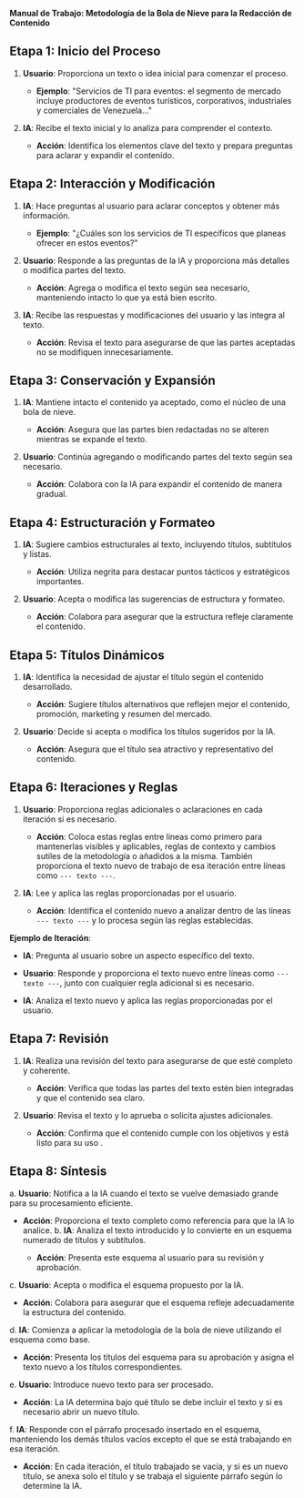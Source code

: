 **Manual de Trabajo: Metodología de la Bola de Nieve para la Redacción de Contenido**

## Etapa 1: Inicio del Proceso

1. **Usuario**: Proporciona un texto o idea inicial para comenzar el proceso.
   
   - **Ejemplo**: "Servicios de TI para eventos: el segmento de mercado incluye productores de eventos turísticos, corporativos, industriales y comerciales de Venezuela..."

2. **IA**: Recibe el texto inicial y lo analiza para comprender el contexto.
   
   - **Acción**: Identifica los elementos clave del texto y prepara preguntas para aclarar y expandir el contenido.

## Etapa 2: Interacción y Modificación

1. **IA**: Hace preguntas al usuario para aclarar conceptos y obtener más información.
   
   - **Ejemplo**: "¿Cuáles son los servicios de TI específicos que planeas ofrecer en estos eventos?"

2. **Usuario**: Responde a las preguntas de la IA y proporciona más detalles o modifica partes del texto.
   
   - **Acción**: Agrega o modifica el texto según sea necesario, manteniendo intacto lo que ya está bien escrito.

3. **IA**: Recibe las respuestas y modificaciones del usuario y las integra al texto.
   
   - **Acción**: Revisa el texto para asegurarse de que las partes aceptadas no se modifiquen innecesariamente.

## Etapa 3: Conservación y Expansión

1. **IA**: Mantiene intacto el contenido ya aceptado, como el núcleo de una bola de nieve.
   
   - **Acción**: Asegura que las partes bien redactadas no se alteren mientras se expande el texto.

2. **Usuario**: Continúa agregando o modificando partes del texto según sea necesario.
   
   - **Acción**: Colabora con la IA para expandir el contenido de manera gradual.

## Etapa 4: Estructuración y Formateo

1. **IA**: Sugiere cambios estructurales al texto, incluyendo títulos, subtítulos y listas.
   
   - **Acción**: Utiliza negrita para destacar puntos tácticos y estratégicos importantes.

2. **Usuario**: Acepta o modifica las sugerencias de estructura y formateo.
   
   - **Acción**: Colabora para asegurar que la estructura refleje claramente el contenido.

## Etapa 5: Títulos Dinámicos

1. **IA**: Identifica la necesidad de ajustar el título según el contenido desarrollado.
   
   - **Acción**: Sugiere títulos alternativos que reflejen mejor el contenido, promoción, marketing y resumen del mercado.

2. **Usuario**: Decide si acepta o modifica los títulos sugeridos por la IA.
   
   - **Acción**: Asegura que el título sea atractivo y representativo del contenido.

## Etapa 6: Iteraciones y Reglas

1. **Usuario**: Proporciona reglas adicionales o aclaraciones en cada iteración si es necesario.
   
   - **Acción**: Coloca estas reglas entre líneas como primero para mantenerlas visibles y aplicables, reglas de contexto y cambios sutiles de la metodología o añadidos a la misma. También proporciona el texto nuevo de trabajo de esa iteración entre líneas como `--- texto ---`.

2. **IA**: Lee y aplica las reglas proporcionadas por el usuario.
   
   - **Acción**: Identifica el contenido nuevo a analizar dentro de las líneas `--- texto ---` y lo procesa según las reglas establecidas.

**Ejemplo de Iteración**:

- **IA**: Pregunta al usuario sobre un aspecto específico del texto.

- **Usuario**: Responde y proporciona el texto nuevo entre líneas como `--- texto ---`, junto con cualquier regla adicional si es necesario.

- **IA**: Analiza el texto nuevo y aplica las reglas proporcionadas por el usuario.

## Etapa 7: Revisión

1. **IA**: Realiza una revisión  del texto para asegurarse de que esté completo y coherente.
   
   - **Acción**: Verifica que todas las partes del texto estén bien integradas y que el contenido sea claro.

2. **Usuario**: Revisa el texto  y lo aprueba o solicita ajustes adicionales.
   
   - **Acción**: Confirma que el contenido cumple con los objetivos y está listo para su uso .

## Etapa 8: Síntesis

a. **Usuario**: Notifica a la IA cuando el texto se vuelve demasiado grande para su procesamiento eficiente.

- **Acción**: Proporciona el texto completo como referencia para que la IA lo analice.
  b. **IA**: Analiza el texto introducido y lo convierte en un esquema numerado de títulos y subtítulos.
  
  - **Acción**: Presenta este esquema al usuario para su revisión y aprobación.

c. **Usuario**: Acepta o modifica el esquema propuesto por la IA.

- **Acción**: Colabora para asegurar que el esquema refleje adecuadamente la estructura del contenido.

d. **IA**: Comienza a aplicar la metodología de la bola de nieve utilizando el esquema como base.

- **Acción**: Presenta los títulos del esquema para su aprobación y asigna el texto nuevo a los títulos correspondientes.

e. **Usuario**: Introduce nuevo texto para ser procesado.

- **Acción**: La IA determina bajo qué título se debe incluir el texto y si es necesario abrir un nuevo título.

f. **IA**: Responde con el párrafo procesado insertado en el esquema, manteniendo los demás títulos vacíos excepto el que se está trabajando en esa iteración.

- **Acción**: En cada iteración, el título trabajado se vacía, y si es un nuevo título, se anexa solo el título y se trabaja el siguiente párrafo según lo determine la IA.
